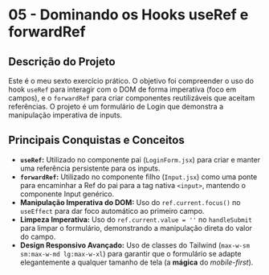# 05 - Dominando os Hooks useRef e forwardRef

## Descrição do Projeto
Este é o meu sexto exercício prático. O objetivo foi compreender o uso do hook `useRef` para interagir com o DOM de forma imperativa (foco em campos), e o `forwardRef` para criar componentes reutilizáveis que aceitam referências. O projeto é um formulário de Login que demonstra a manipulação imperativa de inputs.

## Principais Conquistas e Conceitos
* **`useRef`:** Utilizado no componente pai (`LoginForm.jsx`) para criar e manter uma referência persistente para os inputs.
* **`forwardRef`:** Utilizado no componente filho (`Input.jsx`) como uma ponte para encaminhar a Ref do pai para a tag nativa `<input>`, mantendo o componente Input genérico.
* **Manipulação Imperativa do DOM:** Uso do `ref.current.focus()` no `useEffect` para dar foco automático ao primeiro campo.
* **Limpeza Imperativa:** Uso do `ref.current.value = ''` no `handleSubmit` para limpar o formulário, demonstrando a manipulação direta do valor do campo.
* **Design Responsivo Avançado:** Uso de classes do Tailwind (`max-w-sm sm:max-w-md lg:max-w-xl`) para garantir que o formulário se adapte elegantemente a qualquer tamanho de tela (a **mágica** do *mobile-first*).

